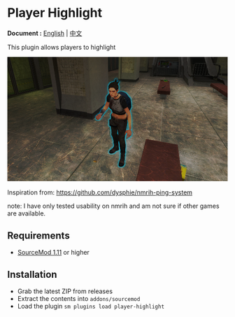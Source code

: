 # Player Highlight

**Document :**  [English](./README.md) | [中文](./README_CHI.md)

This plugin allows players to highlight

![image](./img/2023-07-26%20171123.png)

Inspiration from: https://github.com/dysphie/nmrih-ping-system

note: I have only tested usability on nmrih and am not sure if other games are available.



## Requirements

- [SourceMod 1.11](https://www.sourcemod.net/downloads.php?branch=stable) or higher



## Installation
- Grab the latest ZIP from releases
- Extract the contents into `addons/sourcemod`
- Load the plugin `sm plugins load player-highlight`
